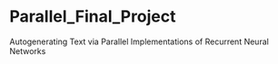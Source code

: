 # Parallel_Final_Project
Autogenerating Text via Parallel Implementations of Recurrent Neural Networks
